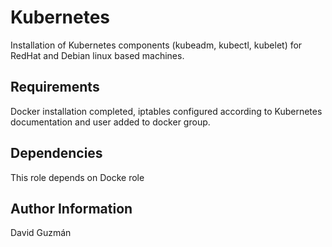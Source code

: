 Kubernetes
=========

Installation of Kubernetes components (kubeadm, kubectl, kubelet) for RedHat and Debian linux based machines.

Requirements
------------

Docker installation completed, iptables configured according to Kubernetes documentation and user added to docker group.

Dependencies
------------

This role depends on Docke role


Author Information
------------------

David Guzmán

